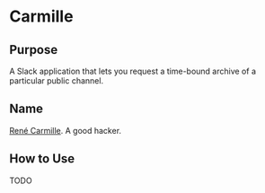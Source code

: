 # Carmille

## Purpose

A Slack application that lets you request a time-bound archive of a particular public channel.

## Name

[René Carmille](https://en.wikipedia.org/wiki/Ren%C3%A9_Carmille). A good hacker.

## How to Use

TODO